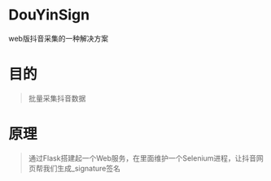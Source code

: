 # DouYinSign
web版抖音采集的一种解决方案

# 目的

> 批量采集抖音数据

# 原理

> 通过Flask搭建起一个Web服务，在里面维护一个Selenium进程，让抖音网页帮我们生成_signature签名
